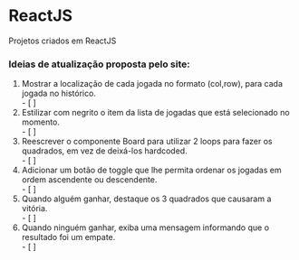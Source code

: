 # ReactJS
Projetos criados em ReactJS

<h3>Ideias de atualização proposta pelo site:</h3>

<ol>
  <li> Mostrar a localização de cada jogada no formato (col,row), para cada jogada no histórico.</li> - [ ]
  <li> Estilizar com negrito o item da lista de jogadas que está selecionado no momento.</li> - [ ]
  <li> Reescrever o componente Board para utilizar 2 loops para fazer os quadrados, em vez de deixá-los hardcoded.</li> - [ ]
  <li> Adicionar um botão de toggle que lhe permita ordenar os jogadas em ordem ascendente ou descendente.</li> - [ ]
  <li> Quando alguém ganhar, destaque os 3 quadrados que causaram a vitória.</li> - [ ]
  <li> Quando ninguém ganhar, exiba uma mensagem informando que o resultado foi um empate.</li> - [ ]
</ol>
